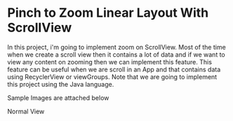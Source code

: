 # Pinch to Zoom Linear Layout With ScrollView
In this project, i'm going to implement zoom on ScrollView. Most of the time when we create a scroll view then
it contains a lot of data and if we want to view any content on zooming then we can implement this feature.
This feature can be useful when we are scroll in an App and that contains data using RecyclerView or viewGroups.
Note that we are going to implement this project using the Java language. 

Sample Images are attached below


Normal View


